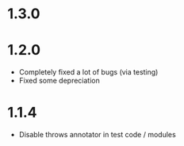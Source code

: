 # 1.3.0

# 1.2.0
- Completely fixed a lot of bugs (via testing)
- Fixed some depreciation

# 1.1.4
- Disable throws annotator in test code / modules
